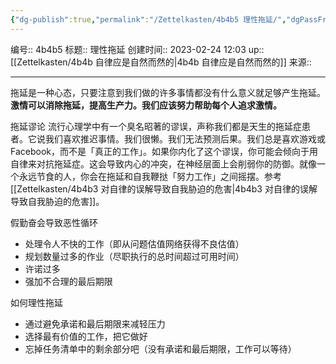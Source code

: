 ```yaml
---
{"dg-publish":true,"permalink":"/Zettelkasten/4b4b5 理性拖延/","dgPassFrontmatter":true}
---
```


编号:: 4b4b5
标题:: 理性拖延
创建时间:: 2023-02-24 12:03
up:: [[Zettelkasten/4b4b 自律应是自然而然的\|4b4b 自律应是自然而然的]]
来源:: 

---
拖延是一种心态，只要注意到我们做的许多事情都没有什么意义就足够产生拖延。**激情可以消除拖延，提高生产力。我们应该努力帮助每个人追求激情。**

拖延谬论
流行心理学中有一个臭名昭著的谬误，声称我们都是天生的拖延症患者。它说我们喜欢推迟事情。我们很懒。我们无法预测后果。我们总是喜欢游戏或 Facebook，而不是「真正的工作」。如果你内化了这个谬误，你可能会倾向于用自律来对抗拖延症。这会导致内心的冲突，在神经层面上会削弱你的防御。就像一个永远节食的人，你会在拖延和自我鞭挞「努力工作」之间摇摆。参考[[Zettelkasten/4b4b3 对自律的误解导致自我胁迫的危害\|4b4b3 对自律的误解导致自我胁迫的危害]]。

假勤奋会导致恶性循环
- 处理令人不快的工作（即从问题估值网络获得不良估值）
- 规划数量过多的作业（尽职执行的总时间超过可用时间）
- 许诺过多
- 强加不合理的最后期限

如何理性拖延
-   通过避免承诺和最后期限来减轻压力
-   选择最有价值的工作，把它做好
-   忘掉任务清单中的剩余部分吧（没有承诺和最后期限，工作可以等待）

